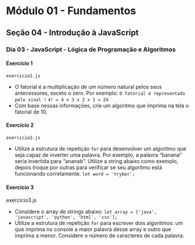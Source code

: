 # Módulo 01 - Fundamentos
## Seção 04 - Introdução à JavaScript
### Dia 03 - JavaScript - Lógica de Programação e Algoritmos

#### Exercício 1

    exercicio1.js

- O fatorial é a multiplicação de um número natural pelos seus antecessores, exceto o zero. Por exemplo:
`O fatorial é representado pelo sinal !`
`4! = 4 x 3 x 2 x 1 = 24`
- Com base nessas informações, crie um algoritmo que imprima na tela o fatorial de 10.

#### Exercício 2

    exercicio2.js

- Utilize a estrutura de repetição `for` para desenvolver um algoritmo que seja capaz de inverter uma palavra. Por exemplo, a palavra “banana” seria invertida para “ananab”. Utilize a string abaixo como exemplo, depois troque por outras para verificar se seu algoritmo está funcionando corretamente.
`let word = 'tryber';`

#### Exercício 3

   exercicio3.js

- Considere o array de strings abaixo:
`let array = ['java', 'javascript', 'python', 'html', 'css'];`
- Utilize a estrutura de repetição `for` para escrever dois algoritmos: um que imprima no console a maior palavra desse array e outro que imprima a menor. Considere o número de caracteres de cada palavra.